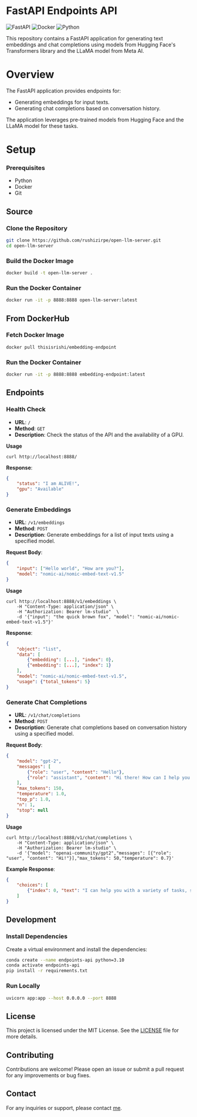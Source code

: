 
# FastAPI Endpoints API

![FastAPI](https://img.shields.io/badge/FastAPI-005571?style=flat&logo=fastapi)
![Docker](https://img.shields.io/badge/Docker-2496ED?style=flat&logo=docker)
![Python](https://img.shields.io/badge/Python-3776AB?style=flat&logo=python)


This repository contains a FastAPI application for generating text embeddings and chat completions using models from Hugging Face's Transformers library and the LLaMA model from Meta AI.

# Overview

The FastAPI application provides endpoints for:
- Generating embeddings for input texts.
- Generating chat completions based on conversation history.

The application leverages pre-trained models from Hugging Face and the LLaMA model for these tasks.

# Setup

### Prerequisites

- Python
- Docker
- Git

## Source

### Clone the Repository

```sh
git clone https://github.com/rushizirpe/open-llm-server.git
cd open-llm-server
```

### Build the Docker Image

```sh
docker build -t open-llm-server .
```

### Run the Docker Container

```sh
docker run -it -p 8888:8888 open-llm-server:latest
```
## From DockerHub
### Fetch Docker Image
```sh
docker pull thisisrishi/embedding-endpoint
```

### Run the Docker Container

```sh
docker run -it -p 8888:8888 embedding-endpoint:latest
```

## Endpoints

### Health Check

- **URL**: `/`
- **Method**: `GET`
- **Description**: Check the status of the API and the availability of a GPU.

**Usage**
```
curl http://localhost:8888/
```
**Response**:
```json
{
    "status": "I am ALIVE!",
    "gpu": "Available"
}
```

### Generate Embeddings

- **URL**: `/v1/embeddings`
- **Method**: `POST`
- **Description**: Generate embeddings for a list of input texts using a specified model.

**Request Body**:
```json
{
    "input": ["Hello world", "How are you?"],
    "model": "nomic-ai/nomic-embed-text-v1.5"
}
```

**Usage**
```
curl http://localhost:8888/v1/embeddings \
    -H "Content-Type: application/json" \
    -H "Authorization: Bearer lm-studio"  \
    -d '{"input": "the quick brown fox", "model": "nomic-ai/nomic-embed-text-v1.5"}' 
```

**Response**:
```json
{
    "object": "list",
    "data": [
        {"embedding": [...], "index": 0},
        {"embedding": [...], "index": 1}
    ],
    "model": "nomic-ai/nomic-embed-text-v1.5",
    "usage": {"total_tokens": 5}
}
```

### Generate Chat Completions

- **URL**: `/v1/chat/completions`
- **Method**: `POST`
- **Description**: Generate chat completions based on conversation history using a specified model.

**Request Body**:
```json
{
    "model": "gpt-2",
    "messages": [
        {"role": "user", "content": "Hello"},
        {"role": "assistant", "content": "Hi there! How can I help you today?"}
    ],
    "max_tokens": 150,
    "temperature": 1.0,
    "top_p": 1.0,
    "n": 1,
    "stop": null
}
```

**Usage**
```
curl http://localhost:8888/v1/chat/completions \
    -H "Content-Type: application/json" \
    -H "Authorization: Bearer lm-studio" \
    -d '{"model": "openai-community/gpt2","messages": [{"role": "user", "content": "Hi!"}],"max_tokens": 50,"temperature": 0.7}'
```

**Example Response**:
```json
{
    "choices": [
        {"index": 0, "text": "I can help you with a variety of tasks, such as ..."}
    ]
}
```

## Development

### Install Dependencies

Create a virtual environment and install the dependencies:

```sh
conda create --name endpoints-api python=3.10
conda activate endpoints-api
pip install -r requirements.txt
```

### Run Locally

```sh
uvicorn app:app --host 0.0.0.0 --port 8888
```

## License

This project is licensed under the MIT License. See the [LICENSE](LICENSE) file for more details.

## Contributing

Contributions are welcome! Please open an issue or submit a pull request for any improvements or bug fixes.

## Contact

For any inquiries or support, please contact [me](mailto:zirperishi@gmail.com).
